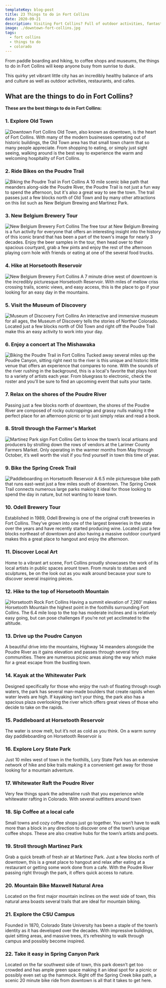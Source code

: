 ```yaml
---
templateKey: blog-post
title: 23 Things to do in Fort Collins
date: 2020-09-21
description: Visiting Fort Collins? Full of outdoor activities, fantastic breweries, and local art, Fort Collins stays active year-round and has something to get anyone excited.
image: ./downtown-fort-collins.jpg
tags:
  - fort collins
  - things to do
  - colorado
---
```

From paddle boarding and hiking, to coffee shops and museums, the things to do in Fort Collins will keep anyone busy from sunrise to dusk.

This quirky yet vibrant little city has an incredibly healthy balance of arts and culture as well as outdoor activities, restaurants, and cafes. 

## What are the things to do in Fort Collins?

**These are the best things to do in Fort Collins:**
### 1. Explore Old Town
![Downtown Fort Collins](./downtown-fort-collins.jpg)
Old Town, also known as downtown, is the heart of Fort Collins. With many of the modern businesses operating out of historic buildings, the Old Town area has that small town charm that so many people appreciate. From shopping to eating, or simply just sight seeing, walking around is the best way to experience the warm and welcoming hospitality of Fort Collins.

### 2. Ride Bikes on the Poudre Trail
![Biking the Poudre Trail in Fort Collins](./biking-poudre-trail.jpg)
A 10 mile scenic bike path that meanders along-side the Poudre River, the Poudre Trail is not just a fun way to spend the afternoon, but it's also a great way to see the town. The trail passes just a few blocks north of Old Town and by many other attractions on this list such as New Belgium Brewing and Martinez Park.

### 3. New Belgium Brewery Tour
![New Belgium Brewery Fort Collins](./new-belgium-brewery.jpg)
The free tour at New Belgium Brewing is a fun activity for everyone that offers an interesting insight into the history of this iconic brand that has been a part of the town's image for nearly 3 decades. Enjoy the beer samples in the tour, then head over to their spacious courtyard, grab a few pints and enjoy the rest of the afternoon playing corn hole with friends or eating at one of the several food trucks.

### 4. Hike at Horsetooth Reservoir
![New Belgium Brewery Fort Collins](./horsetooth-reservoir.jpg)
A 7 minute drive west of downtown is the incredibly picturesque Horsetooth Reservoir. With miles of mellow criss crossing trails, scenic views, and easy access, this is the place to go if your looking for an easy day in the mountains.

### 5. Visit the Museum of Discovery
![Museum of Discovery Fort Collins](./museum-of-discovery-fort-collins.jpg)
An interactive and immersive museum for all ages, the Museum of Discovery tells the stories of Norther Colorado. Located just a few blocks north of Old Town and right off the Poudre Trail make this an easy activity to work into your day.

### 6. Enjoy a concert at The Mishawaka
![Biking the Poudre Trail in Fort Collins](./biking-poudre-trail.jpg)
Tucked away several miles up the Poudre Canyon, sitting right next to the river is this unique and historic little venue that offers an experience that compares to none. With the sounds of the river rushing in the background, this is a local's favorite that plays host to a variety of artists each year. From bluegrass to electronic, check the roster and you'll be sure to find an upcoming event that suits your taste. 

### 7. Relax on the shores of the Poudre River
Passing just a few blocks north of downtown, the shores of the Poudre River are composed of rocky outcroppings and grassy nulls making it the perfect place for an afternoon picnic or to just simply relax and read a book.

### 8. Stroll through the Farmer's Market
![Martinez Park sign Fort Collins](./martinez-park-fort-collins-nature.jpg)
Get to know the town’s local artisans and producers by strolling down the rows of vendors at the Larimer County Farmers Market. Only operating in the warmer months from May through October, it’s well worth the visit if you find yourself in town this time of year.

### 9. Bike the Spring Creek Trail
![Paddleboarding on Horsetooth Reservoir](./paddleboard-horsetooth-reservoir.jpg)
A 6.5 mile picturesque bike path that runs east-west just a few miles south of downtown. The Spring Creek Trail connects numerous large parks making it ideal for those looking to spend the day in nature, but not wanting to leave town.

### 10. Odell Brewery Tour
Established in 1989, Odell Brewing is one of the original craft breweries in Fort Collins. They’ve grown into one of the largest breweries in the state over the years and have recently started producing wine. Located just a few blocks northeast of downtown and also having a massive outdoor courtyard makes this a great place to hangout and enjoy the afternoon.

### 11. Discover Local Art
Home to a vibrant art scene, Fort Collins proudly showcases the work of its local artists in public spaces arount town. From murals to statues and sculptures, be on the look out as you walk around because your sure to discover several inspiring pieces.

### 12. Hike to the top of Horsetooth Mountain
![Horsetooth Rock Fort Collins](./horsetooth-rock-fort-collins.jpg)
Having a summit elevation of 7,260′ makes Horsetooth Mountain the highest point in the foothills surrounding Fort Collins. The 6.4 mile loop to the top has moderate inclines and is relatively easy going, but can pose challenges if you’re not yet acclimated to the altitude.

### 13. Drive up the Poudre Canyon
A beautiful drive into the mountains, Highway 14 meanders alongside the Poudre River as it gains elevation and passes through several tiny communities. There are numerous picnic areas along the way which make for a great escape from the bustling town.

### 14. Kayak at the Whitewater Park
Designed specifically for those who enjoy the rush of floating through rough waters, the park has several man-made boulders that create rapids when water levels are high. If kayaking isn’t your thing, the park also has a spacious plaza overlooking the river which offers great views of those who decide to take on the rapids.

### 15. Paddleboard at Horsetooth Reservoir
The water is snow melt, but it’s not as cold as you think. On a warm sunny day paddleboarding on Horsetooth Reservoir is 

### 16. Explore Lory State Park
Just 10 miles west of town in the foothills, Lory State Park has an extensive network of hike and bike trails making it a convenient get away for those looking for a mountain adventure.

### 17. Whitewater Raft the Poudre River
Very few things spark the adrenaline rush that you experience while whitewater rafting in Colorado. With several outfitters around town

### 18. Sip Coffee at a local cafe
Small towns and cozy coffee shops just go together. You won’t have to walk more than a block in any direction to discover one of the town’s unique coffee shops. These are also creative hubs for the town’s artists and poets.

### 19. Stroll through Martinez Park
Grab a quick breath of fresh air at Martinez Park. Just a few blocks north of downtown, this is a great place to hangout and relax after eating at a restaurant or getting some work done from a cafe. With the Poudre River passing right through the park, it offers quick access to nature.

### 20. Mountain Bike Maxwell Natural Area
Located on the first major mountain inclines on the west side of town, this natural area boasts several trails that are ideal for mountain biking. 

### 21. Explore the CSU Campus
Founded in 1870, Colorado State University has been a staple of the town’s identity as it has developed over the decades. With impressive buildings, quiet sitting areas, and massive trees, it’s refreshing to walk through campus and possibly become inspired.

### 22. Take it easy in Spring Canyon Park
Located on the far southwest side of town, this park doesn’t get too crowded and has ample green space making it an ideal spot for a picnic or possibly even set up the hammock. Right off the Spring Creek bike path, a scenic 20 minute bike ride from downtown is all that it takes to get here.

